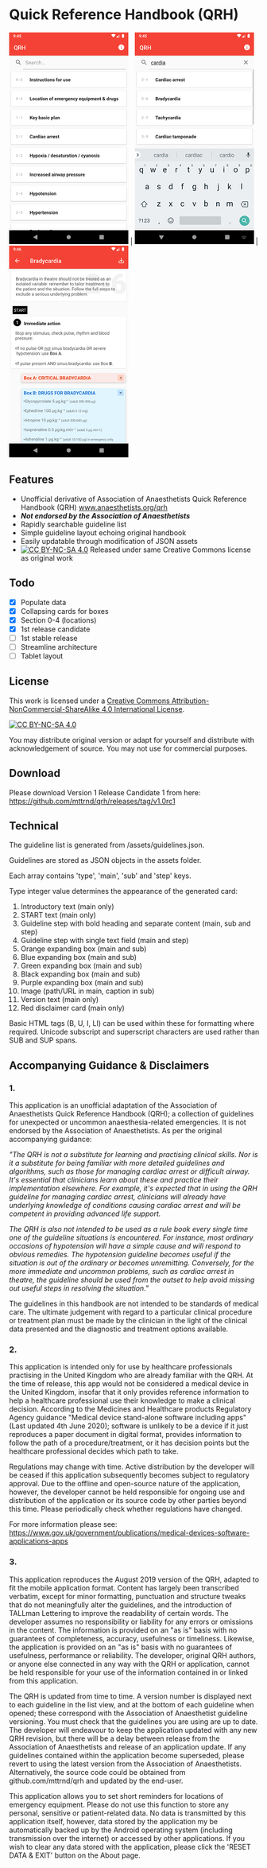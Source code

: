 # Quick Reference Handbook (QRH)

<img src="./readme/screenshot1.png" width="240px"> | <img src="./readme/screenshot2.png" width="240px"> | <img src="./readme/screenshot3.png" width="240px">

## Features
- Unofficial derivative of Association of Anaesthetists Quick Reference Handbook (QRH) www.anaesthetists.org/qrh
- ***Not endorsed by the Association of Anaesthetists***
- Rapidly searchable guideline list
- Simple guideline layout echoing original handbook
- Easily updatable through modification of JSON assets
- [![CC BY-NC-SA 4.0][cc-by-nc-sa-shield]][cc-by-nc-sa] Released under same Creative Commons license as original work

## Todo
- [x] Populate data
- [x] Collapsing cards for boxes
- [x] Section 0-4 (locations)
- [X] 1st release candidate
- [ ] 1st stable release
- [ ] Streamline architecture
- [ ] Tablet layout

## License
This work is licensed under a [Creative Commons Attribution-NonCommercial-ShareAlike 4.0
International License][cc-by-nc-sa].

[![CC BY-NC-SA 4.0][cc-by-nc-sa-image]][cc-by-nc-sa]

[cc-by-nc-sa]: http://creativecommons.org/licenses/by-nc-sa/4.0/
[cc-by-nc-sa-image]: https://licensebuttons.net/l/by-nc-sa/4.0/88x31.png
[cc-by-nc-sa-shield]: https://img.shields.io/badge/License-CC%20BY--NC%20SA%204.0-lightgrey.svg

You may distribute original version or adapt for yourself and distribute with acknowledgement of source. 
You may not use for commercial purposes.

## Download

Please download Version 1 Release Candidate 1 from here:
https://github.com/mttrnd/qrh/releases/tag/v1.0rc1

## Technical

The guideline list is generated from /assets/guidelines.json. 

Guidelines are stored as JSON objects in the assets folder.

Each array contains 'type', 'main', 'sub' and 'step' keys.



Type integer value determines the appearance of the generated card:
1. Introductory text (main only)
2. START text (main only)
3. Guideline step with bold heading and separate content (main, sub and step)
4. Guideline step with single text field (main and step)
5. Orange expanding box (main and sub)
6. Blue expanding box (main and sub)
7. Green expanding box (main and sub)
8. Black expanding box (main and sub)
9. Purple expanding box (main and sub)
10. Image (path/URL in main, caption in sub)
11. Version text (main only)
12. Red disclaimer card (main only)

Basic HTML tags (B, U, I, LI) can be used within these for formatting where required. Unicode subscript and superscript characters are used rather than SUB and SUP spans.

## Accompanying Guidance & Disclaimers

### 1. 
This application is an unofficial adaptation of the Association of Anaesthetists Quick Reference Handbook (QRH); a collection of guidelines for unexpected or uncommon anaesthesia-related emergencies. It is not endorsed by the Association of Anaesthetists. As per the original accompanying guidance:

*"The QRH is not a substitute for learning and practising clinical skills. Nor is it a substitute for being familiar with more detailed guidelines and algorithms, such as those for managing cardiac arrest or difficult airway. It's essential that clinicians learn about these and practice their implementation elsewhere. For example, it's expected that in using the QRH guideline for managing cardiac arrest, clinicians will already have underlying knowledge of conditions causing cardiac arrest and will be competent in providing advanced life support.*

*The QRH is also not intended to be used as a rule book every single time one of the guideline situations is encountered. For instance, most ordinary occasions of hypotension will have a simple cause and will respond to obvious remedies. The hypotension guideline becomes useful if the situation is out of the ordinary or becomes unremitting. Conversely, for the more immediate and uncommon problems, such as cardiac arrest in theatre, the guideline should be used from the outset to help avoid missing out useful steps in resolving the situation."*

The guidelines in this handbook are not intended to be standards of medical care. The ultimate judgement with regard to a particular clinical procedure or treatment plan must be made by the clinician in the light of the clinical data presented and the diagnostic and treatment options available.


### 2. 
This application is intended only for use by healthcare professionals practising in the United Kingdom who are already familiar with the QRH. At the time of release, this app would not be considered a medical device in the United Kingdom, insofar that it only provides reference information to help a healthcare professional use their knowledge to make a clinical decision. According to the Medicines and Healthcare products Regulatory Agency guidance "Medical device stand-alone software including apps" (Last updated 4th June 2020); software is unlikely to be a device if it just reproduces a paper document in digital format, provides information to follow the path of a procedure/treatment, or it has decision points but the healthcare professional decides which path to take.

Regulations may change with time. Active distribution by the developer will be ceased if this application subsequently becomes subject to regulatory approval. Due to the offline and open-source nature of the application, however, the developer cannot be held responsible for ongoing use and distribution of the application or its source code by other parties beyond this time. Please periodically check whether regulations have changed. 

For more information please see: https://www.gov.uk/government/publications/medical-devices-software-applications-apps


### 3. 
This application reproduces the August 2019 version of the QRH, adapted to fit the mobile application format. Content has largely been transcribed verbatim, except for minor formatting, punctuation and structure tweaks that do not meaningfully alter the guidelines, and the introduction of TALLman Lettering to improve the readability of certain words. The developer assumes no responsibility or liability for any errors or omissions in the content. The information is provided on an "as is" basis with no guarantees of completeness, accuracy, usefulness or timeliness. Likewise, the application is provided on an "as is" basis with no guarantees of usefulness, performance or reliability. The developer, original QRH authors, or anyone else connected in any way with the QRH or application, cannot be held responsible for your use of the information contained in or linked from this application.

The QRH is updated from time to time. A version number is displayed next to each guideline in the list view, and at the bottom of each guideline when opened; these correspond with the Association of Anaesthetist guideline versioning. You must check that the guidelines you are using are up to date. The developer will endeavour to keep the application updated with any new QRH revision, but there will be a delay between release from the Association of Anaesthetists and release of an application update. If any guidelines contained within the application become superseded, please revert to using the latest version from the Association of Anaesthetists. Alternatively, the source code could be obtained from github.com/mttrnd/qrh and updated by the end-user. 

This application allows you to set short reminders for locations of emergency equipment. Please do not use this function to store any personal, sensitive or patient-related data. No data is transmitted by this application itself, however, data stored by the application my be automatically backed up by the Android operating system (including transmission over the internet) or accessed by other applications. If you wish to clear any data stored with the application, please click the 'RESET DATA &amp; EXIT' button on the About page.
